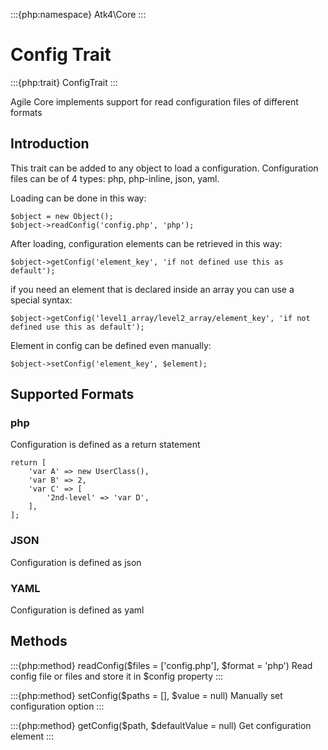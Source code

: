 :::{php:namespace} Atk4\Core
:::

# Config Trait

:::{php:trait} ConfigTrait
:::

Agile Core implements support for read configuration files of different formats

## Introduction

This trait can be added to any object to load a configuration.
Configuration files can be of 4 types: php, php-inline, json, yaml.

Loading can be done in this way:

```
$object = new Object();
$object->readConfig('config.php', 'php');
```

After loading, configuration elements can be retrieved in this way:

```
$object->getConfig('element_key', 'if not defined use this as default');
```

if you need an element that is declared inside an array you can use a special syntax:

```
$object->getConfig('level1_array/level2_array/element_key', 'if not defined use this as default');
```

Element in config can be defined even manually:

```
$object->setConfig('element_key', $element);
```

## Supported Formats

### php

Configuration is defined as a return statement

```
return [
    'var A' => new UserClass(),
    'var B' => 2,
    'var C' => [
        '2nd-level' => 'var D',
    ],
];
```

### JSON

Configuration is defined as json

### YAML

Configuration is defined as yaml

## Methods

:::{php:method} readConfig($files = ['config.php'], $format = 'php')
Read config file or files and store it in $config property
:::

:::{php:method} setConfig($paths = [], $value = null)
Manually set configuration option
:::

:::{php:method} getConfig($path, $defaultValue = null)
Get configuration element
:::
